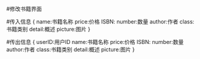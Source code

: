 #修改书籍界面

#传入信息
{
    name:书籍名称
    price:价格
    ISBN:
    number:数量
    author:作者
    class:书籍类别
    detail:概述
    picture:图片
}


#传出信息
{
    userID:用户ID
    name:书籍名称
    price:价格
    ISBN:
    number:数量
    author:作者
    class:书籍类别
    detail:概述
    picture:图片
}